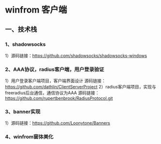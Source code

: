 # winfrom 客户端
## 一、技术栈
### 1、shadowsocks
1）源码链接：https://github.com/shadowsocks/shadowsocks-windows
### 2、AAA协议，radius客户端，用户登录验证
1）用户登录客户端项目，客户端界面设计
源码链接：https://github.com/dathlin/ClientServerProject
2）radius客户端项目，实现与freeradius后台通信，通信协议为AAA
源码链接：https://github.com/rupertbenbrook/RadiusProtocol.git
### 3、banner实现
1）源码链接：https://github.com/Loonytone/Banners
### 4、winfrom窗体美化
